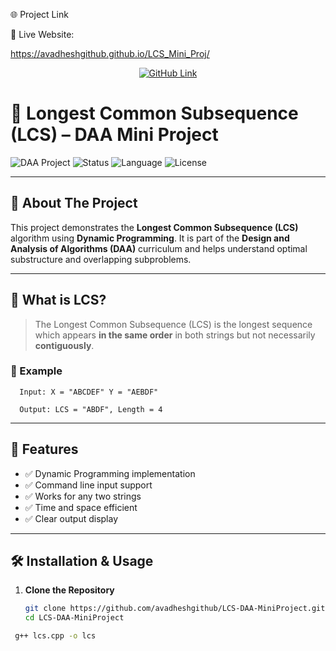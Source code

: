 🌐 Project Link

🔗 Live Website:

https://avadheshgithub.github.io/LCS_Mini_Proj/

<p align="center"> <a href="https://avadheshgithub.github.io/LCS_Mini_Proj/"> <img src="https://img.shields.io/badge/View%20on-GitHub-181717?style=for-the-badge&logo=github" alt="GitHub Link"/> </a> </p>



# 📌 Longest Common Subsequence (LCS) – DAA Mini Project

![DAA Project](https://img.shields.io/badge/DAA-Mini%20Project-blueviolet?style=for-the-badge)
![Status](https://img.shields.io/badge/Status-Completed-brightgreen?style=for-the-badge)
![Language](https://img.shields.io/badge/Language-C%2B%2B-orange?style=for-the-badge)
![License](https://img.shields.io/badge/License-MIT-lightgrey?style=for-the-badge)

---

## 📖 About The Project

This project demonstrates the **Longest Common Subsequence (LCS)** algorithm using **Dynamic Programming**. It is part of the **Design and Analysis of Algorithms (DAA)** curriculum and helps understand optimal substructure and overlapping subproblems.

---

## 🧠 What is LCS?

> The Longest Common Subsequence (LCS) is the longest sequence which appears **in the same order** in both strings but not necessarily **contiguously**.

### 🧪 Example
      Input: X = "ABCDEF" Y = "AEBDF"
      
      Output: LCS = "ABDF", Length = 4


---

## 🚀 Features

- ✅ Dynamic Programming implementation
- ✅ Command line input support
- ✅ Works for any two strings
- ✅ Time and space efficient
- ✅ Clear output display

---

## 🛠️ Installation & Usage

1. **Clone the Repository**
   
   ```bash
   git clone https://github.com/avadheshgithub/LCS-DAA-MiniProject.git
   cd LCS-DAA-MiniProject

  ```bash
   g++ lcs.cpp -o lcs


